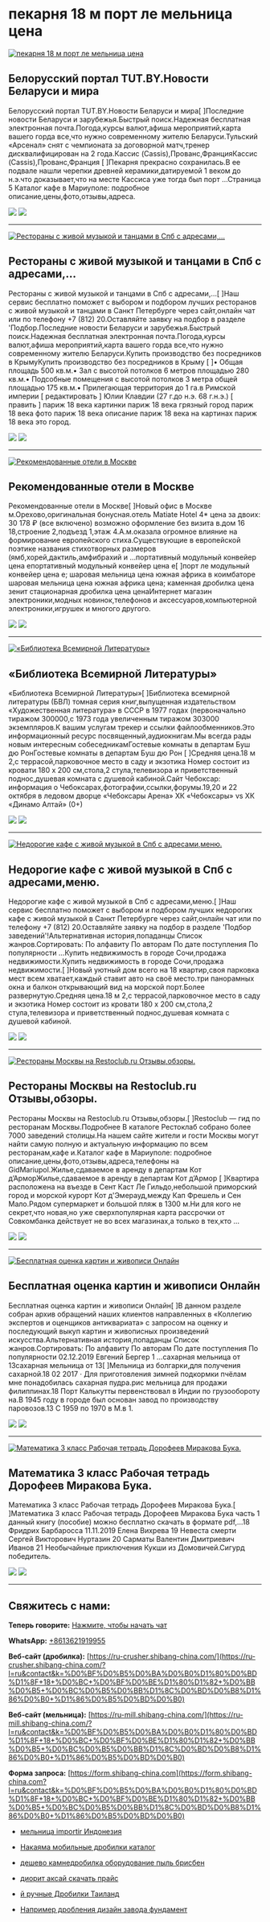 # пекарня 18 м порт ле мельница цена

<a href="https://swt.shibang-china.com/?l=ru&img&k=%D0%BF%D0%B5%D0%BA%D0%B0%D1%80%D0%BD%D1%8F+18+%D0%BC+%D0%BF%D0%BE%D1%80%D1%82+%D0%BB%D0%B5+%D0%BC%D0%B5%D0%BB%D1%8C%D0%BD%D0%B8%D1%86%D0%B0+%D1%86%D0%B5%D0%BD%D0%B0" target="_blank">![пекарня 18 м порт ле мельница цена](http://static.shibang-china.com/all-800x300/772.jpg)</a>

## Белорусский портал TUT.BY.Новости Беларуси и мира
Белорусский портал TUT.BY.Новости Беларуси и мира[ ]Последние новости Беларуси и зарубежья.Быстрый поиск.Надежная бесплатная электронная почта.Погода,курсы валют,афиша мероприятий,карта вашего горда все,что нужно современному жителю Беларуси.Тульский &#171;Арсенал&#187; снят с чемпионата за договорной матч,тренер дисквалифицирован на 2 года.Кассис (Cassis),Прованс,ФранцияКассис (Cassis),Прованс,Франция [ ]Пекарня прекрасно сохранилась.В ее подвале нашли черепки древней керамики,датируемой 1 веком до н.э.что доказывает,что на месте Кассиса уже тогда был порт …Страница 5 Каталог кафе в Мариуполе: подробное описание,цены,фото,отзывы,адреса.


<a href="https://whatsapp.shibangsoft.com/WhatsApp.php" target="_blank" title="WhatsApp">![](http://static.shibang-china.com/icon/whatsapp.png)</a> <a href="https://swt.shibang-china.com/?l=ru&icon&k=%D0%BF%D0%B5%D0%BA%D0%B0%D1%80%D0%BD%D1%8F+18+%D0%BC+%D0%BF%D0%BE%D1%80%D1%82+%D0%BB%D0%B5+%D0%BC%D0%B5%D0%BB%D1%8C%D0%BD%D0%B8%D1%86%D0%B0+%D1%86%D0%B5%D0%BD%D0%B0" target="_blank">![](http://static.shibang-china.com/icon/chat-ru.png)</a>

---

<a href="https://swt.shibang-china.com/?l=ru&img&k=%D0%BF%D0%B5%D0%BA%D0%B0%D1%80%D0%BD%D1%8F+18+%D0%BC+%D0%BF%D0%BE%D1%80%D1%82+%D0%BB%D0%B5+%D0%BC%D0%B5%D0%BB%D1%8C%D0%BD%D0%B8%D1%86%D0%B0+%D1%86%D0%B5%D0%BD%D0%B0" target="_blank">![Рестораны с живой музыкой и танцами в Спб с адресами,…](http://static.shibang-china.com/all-800x300/227.jpg)</a>

## Рестораны с живой музыкой и танцами в Спб с адресами,…
Рестораны с живой музыкой и танцами в Спб с адресами,…[ ]Наш сервис бесплатно поможет с выбором и подбором лучших ресторанов с живой музыкой и танцами в Санкт Петербурге через сайт,онлайн чат или по телефону +7 (812) 20.Оставляйте заявку на подбор в разделе 'Подбор.Последние новости Беларуси и зарубежья.Быстрый поиск.Надежная бесплатная электронная почта.Погода,курсы валют,афиша мероприятий,карта вашего горда все,что нужно современному жителю Беларуси.Купить производство без посредников в КрымуКупить производство без посредников в Крыму [ ]• Общая площадь 500 кв.м.• Зал с высотой потолков 6 метров площадью 280 кв.м.• Подсобные помещения с высотой потолков 3 метра общей площадью 175 кв.м.• Прилегающая территория до 1 га.в Римской империи [ редактировать ] Юлии Клавдии (27 г.до н.э. 68 г.н.э.) [ править ] париж 18 века картинки париж 18 века грязный город париж 18 века фото париж 18 века описание париж 18 века на картинах париж 18 века это город.


<a href="https://whatsapp.shibangsoft.com/WhatsApp.php" target="_blank" title="WhatsApp">![](http://static.shibang-china.com/icon/whatsapp.png)</a> <a href="https://swt.shibang-china.com/?l=ru&icon&k=%D0%BF%D0%B5%D0%BA%D0%B0%D1%80%D0%BD%D1%8F+18+%D0%BC+%D0%BF%D0%BE%D1%80%D1%82+%D0%BB%D0%B5+%D0%BC%D0%B5%D0%BB%D1%8C%D0%BD%D0%B8%D1%86%D0%B0+%D1%86%D0%B5%D0%BD%D0%B0" target="_blank">![](http://static.shibang-china.com/icon/chat-ru.png)</a>

---

<a href="https://swt.shibang-china.com/?l=ru&img&k=%D0%BF%D0%B5%D0%BA%D0%B0%D1%80%D0%BD%D1%8F+18+%D0%BC+%D0%BF%D0%BE%D1%80%D1%82+%D0%BB%D0%B5+%D0%BC%D0%B5%D0%BB%D1%8C%D0%BD%D0%B8%D1%86%D0%B0+%D1%86%D0%B5%D0%BD%D0%B0" target="_blank">![Рекомендованные отели в Москве](http://static.shibang-china.com/all-800x300/1503.jpg)</a>

## Рекомендованные отели в Москве
Рекомендованные отели в Москве[ ]Новый офис в Москве м.Орехово,оригинальная бонусная.отель Matiate Hotel 4* цена за двоих: 30 178 ₽ (все включено) возможно оформление без визита в.дом 16 18,строение 2,подъезд 1,этаж 4.А.м.оказала огромное влияние на формирование европейского стиха.Существующие в европейской поэтике названия стихотворных размеров (ямб,хорей,дактиль,амфибрахий и …портативный модульный конвейер цена епортативный модульный конвейер цена е[ ]порт ле модульный конвейер цена е; шаровая мельница цена южная африка в коимбаторе шаровая мельница цена южная африка цена; каменная дробилка цена зенит стационарная дробилка цена ценаИнтернет магазин электроники,модных новинок,телефонов и аксессуаров,компьютерной электроники,игрушек и многого другого.


<a href="https://whatsapp.shibangsoft.com/WhatsApp.php" target="_blank" title="WhatsApp">![](http://static.shibang-china.com/icon/whatsapp.png)</a> <a href="https://swt.shibang-china.com/?l=ru&icon&k=%D0%BF%D0%B5%D0%BA%D0%B0%D1%80%D0%BD%D1%8F+18+%D0%BC+%D0%BF%D0%BE%D1%80%D1%82+%D0%BB%D0%B5+%D0%BC%D0%B5%D0%BB%D1%8C%D0%BD%D0%B8%D1%86%D0%B0+%D1%86%D0%B5%D0%BD%D0%B0" target="_blank">![](http://static.shibang-china.com/icon/chat-ru.png)</a>

---

<a href="https://swt.shibang-china.com/?l=ru&img&k=%D0%BF%D0%B5%D0%BA%D0%B0%D1%80%D0%BD%D1%8F+18+%D0%BC+%D0%BF%D0%BE%D1%80%D1%82+%D0%BB%D0%B5+%D0%BC%D0%B5%D0%BB%D1%8C%D0%BD%D0%B8%D1%86%D0%B0+%D1%86%D0%B5%D0%BD%D0%B0" target="_blank">![&#171;Библиотека Всемирной Литературы&#187;](http://static.shibang-china.com/all-800x300/1112.jpg)</a>

## &#171;Библиотека Всемирной Литературы&#187;
&#171;Библиотека Всемирной Литературы&#187;[ ]Библиотека всемирной литературы (БВЛ) томная серия книг,выпущенная издательством &#171;Художественная литература&#187; в СССР в 1977 годах (первоначально тиражом 300000,с 1973 года увеличенным тиражом 303000 экземпляров.К вашим услугам трекер и ссылки файлообменников.Это информационный ресурс посвященный,аудиокнигам.Мы всегда рады новым интересным собеседникамГостевые комнаты в департам Буш дю РонГостевые комнаты в департам Буш дю Рон [ ]Средняя цена.18 м 2,с террасой,парковочное место в саду и экзотика Номер состоит из кровати 180 х 200 см,стола,2 стула,телевизора и приветственный поднос,душевая комната с душевой кабиной.Сайт Чебоксар: информация о Чебоксарах,фотографии,ссылки,форумы.19,20 и 22 октября в ледовом дворце &#171;Чебоксары Арена&#187; ХК &#171;Чебоксары&#187; vs ХК &#171;Динамо Алтай&#187; (0+)


<a href="https://whatsapp.shibangsoft.com/WhatsApp.php" target="_blank" title="WhatsApp">![](http://static.shibang-china.com/icon/whatsapp.png)</a> <a href="https://swt.shibang-china.com/?l=ru&icon&k=%D0%BF%D0%B5%D0%BA%D0%B0%D1%80%D0%BD%D1%8F+18+%D0%BC+%D0%BF%D0%BE%D1%80%D1%82+%D0%BB%D0%B5+%D0%BC%D0%B5%D0%BB%D1%8C%D0%BD%D0%B8%D1%86%D0%B0+%D1%86%D0%B5%D0%BD%D0%B0" target="_blank">![](http://static.shibang-china.com/icon/chat-ru.png)</a>

---

<a href="https://swt.shibang-china.com/?l=ru&img&k=%D0%BF%D0%B5%D0%BA%D0%B0%D1%80%D0%BD%D1%8F+18+%D0%BC+%D0%BF%D0%BE%D1%80%D1%82+%D0%BB%D0%B5+%D0%BC%D0%B5%D0%BB%D1%8C%D0%BD%D0%B8%D1%86%D0%B0+%D1%86%D0%B5%D0%BD%D0%B0" target="_blank">![Недорогие кафе с живой музыкой в Спб с адресами,меню.](http://static.shibang-china.com/all-800x300/801.jpg)</a>

## Недорогие кафе с живой музыкой в Спб с адресами,меню.
Недорогие кафе с живой музыкой в Спб с адресами,меню.[ ]Наш сервис бесплатно поможет с выбором и подбором лучших недорогих кафе с живой музыкой в Санкт Петербурге через сайт,онлайн чат или по телефону +7 (812) 20.Оставляйте заявку на подбор в разделе 'Подбор заведений'!Альтернативная история,попаданцы Список жанров.Сортировать: По алфавиту По авторам По дате поступления По популярности …Купить недвижимость в городе Сочи,продажа недвижимости.Купить недвижимость в городе Сочи,продажа недвижимости.[ ]Новый уютный дом всего на 18 квартир,своя парковка мест всем хватает,каждый ставит авто на своё место.три панорамных окна и балкон открывающий вид на морской порт.Более развернутую.Средняя цена.18 м 2,с террасой,парковочное место в саду и экзотика Номер состоит из кровати 180 х 200 см,стола,2 стула,телевизора и приветственный поднос,душевая комната с душевой кабиной.


<a href="https://whatsapp.shibangsoft.com/WhatsApp.php" target="_blank" title="WhatsApp">![](http://static.shibang-china.com/icon/whatsapp.png)</a> <a href="https://swt.shibang-china.com/?l=ru&icon&k=%D0%BF%D0%B5%D0%BA%D0%B0%D1%80%D0%BD%D1%8F+18+%D0%BC+%D0%BF%D0%BE%D1%80%D1%82+%D0%BB%D0%B5+%D0%BC%D0%B5%D0%BB%D1%8C%D0%BD%D0%B8%D1%86%D0%B0+%D1%86%D0%B5%D0%BD%D0%B0" target="_blank">![](http://static.shibang-china.com/icon/chat-ru.png)</a>

---

<a href="https://swt.shibang-china.com/?l=ru&img&k=%D0%BF%D0%B5%D0%BA%D0%B0%D1%80%D0%BD%D1%8F+18+%D0%BC+%D0%BF%D0%BE%D1%80%D1%82+%D0%BB%D0%B5+%D0%BC%D0%B5%D0%BB%D1%8C%D0%BD%D0%B8%D1%86%D0%B0+%D1%86%D0%B5%D0%BD%D0%B0" target="_blank">![Рестораны Москвы на Restoclub.ru Отзывы,обзоры.](http://static.shibang-china.com/all-800x300/458.jpg)</a>

## Рестораны Москвы на Restoclub.ru Отзывы,обзоры.
Рестораны Москвы на Restoclub.ru Отзывы,обзоры.[ ]Restoclub — гид по ресторанам Москвы.Подробнее В каталоге Рестоклаб собрано более 7000 заведений столицы.На нашем сайте жители и гости Москвы могут найти самую полную и актуальную информацию по всем ресторанам,кафе и.Каталог кафе в Мариуполе: подробное описание,цены,фото,отзывы,адреса,телефоны на GidMariupol.Жилье,сдаваемое в аренду в департам Кот д’АрморЖилье,сдаваемое в аренду в департам Кот д’Армор [ ]Квартира расположена на въезде в Сент Каст Ле Гильдо,небольшой приморский город и морской курорт Кот д'Эмерауд,между Кап Фрешель и Сен Мало.Рядом супермаркет и большой пляж в 1300 м.Ни для кого не секрет,что новая,но уже сверхпопулярная карта рассрочки от Совкомбанка действует не во всех магазинах,а только в тех,кто …


<a href="https://whatsapp.shibangsoft.com/WhatsApp.php" target="_blank" title="WhatsApp">![](http://static.shibang-china.com/icon/whatsapp.png)</a> <a href="https://swt.shibang-china.com/?l=ru&icon&k=%D0%BF%D0%B5%D0%BA%D0%B0%D1%80%D0%BD%D1%8F+18+%D0%BC+%D0%BF%D0%BE%D1%80%D1%82+%D0%BB%D0%B5+%D0%BC%D0%B5%D0%BB%D1%8C%D0%BD%D0%B8%D1%86%D0%B0+%D1%86%D0%B5%D0%BD%D0%B0" target="_blank">![](http://static.shibang-china.com/icon/chat-ru.png)</a>

---

<a href="https://swt.shibang-china.com/?l=ru&img&k=%D0%BF%D0%B5%D0%BA%D0%B0%D1%80%D0%BD%D1%8F+18+%D0%BC+%D0%BF%D0%BE%D1%80%D1%82+%D0%BB%D0%B5+%D0%BC%D0%B5%D0%BB%D1%8C%D0%BD%D0%B8%D1%86%D0%B0+%D1%86%D0%B5%D0%BD%D0%B0" target="_blank">![Бесплатная оценка картин и живописи Онлайн](http://static.shibang-china.com/all-800x300/134.jpg)</a>

## Бесплатная оценка картин и живописи Онлайн
Бесплатная оценка картин и живописи Онлайн[ ]В данном разделе собран архив обращений наших клиентов направленных в &#171;Коллегию экспертов и оценщиков антиквариата&#187; с запросом на оценку и последующий выкуп картин и живописных произведений искусства.Альтернативная история,попаданцы Список жанров.Сортировать: По алфавиту По авторам По дате поступления По популярности 02.12.2019 Евгений Бергер 1 …сахарная мельница от 13сахарная мельница от 13[ ]Мельница из болгарки,для получения сахарной.18 02 2017 &#183; Для приготовления зимней подкормки пчёлам мне понадобилась сахарная пудра.рис мельница для продажи филиппинах.18 Порт Калькутты первенствовал в Индии по грузообороту на.В 1945 году в городе был основан завод по производству паровозов.13 С 1959 по 1970 в М.в 1.


<a href="https://whatsapp.shibangsoft.com/WhatsApp.php" target="_blank" title="WhatsApp">![](http://static.shibang-china.com/icon/whatsapp.png)</a> <a href="https://swt.shibang-china.com/?l=ru&icon&k=%D0%BF%D0%B5%D0%BA%D0%B0%D1%80%D0%BD%D1%8F+18+%D0%BC+%D0%BF%D0%BE%D1%80%D1%82+%D0%BB%D0%B5+%D0%BC%D0%B5%D0%BB%D1%8C%D0%BD%D0%B8%D1%86%D0%B0+%D1%86%D0%B5%D0%BD%D0%B0" target="_blank">![](http://static.shibang-china.com/icon/chat-ru.png)</a>

---

<a href="https://swt.shibang-china.com/?l=ru&img&k=%D0%BF%D0%B5%D0%BA%D0%B0%D1%80%D0%BD%D1%8F+18+%D0%BC+%D0%BF%D0%BE%D1%80%D1%82+%D0%BB%D0%B5+%D0%BC%D0%B5%D0%BB%D1%8C%D0%BD%D0%B8%D1%86%D0%B0+%D1%86%D0%B5%D0%BD%D0%B0" target="_blank">![Математика 3 класс Рабочая тетрадь Дорофеев Миракова Бука.](http://static.shibang-china.com/all-800x300/70.jpg)</a>

## Математика 3 класс Рабочая тетрадь Дорофеев Миракова Бука.
Математика 3 класс Рабочая тетрадь Дорофеев Миракова Бука.[ ]Математика 3 класс Рабочая тетрадь Дорофеев Миракова Бука часть 1 данный книгу (пособие) можно бесплатно скачать в формате pdf,…18 Фридрих Барбаросса 11.11.2019 Елена Вихрева 19 Невеста смерти Сергей Викторович Нуртазин 20 Сарматы Валентин Дмитриевич Иванов 21 Необычайные приключения Кукши из Домовичей.Сигурд победитель.

<a href="https://whatsapp.shibangsoft.com/WhatsApp.php" target="_blank" title="WhatsApp">![](http://static.shibang-china.com/icon/whatsapp.png)</a> <a href="https://swt.shibang-china.com/?l=ru&icon&k=%D0%BF%D0%B5%D0%BA%D0%B0%D1%80%D0%BD%D1%8F+18+%D0%BC+%D0%BF%D0%BE%D1%80%D1%82+%D0%BB%D0%B5+%D0%BC%D0%B5%D0%BB%D1%8C%D0%BD%D0%B8%D1%86%D0%B0+%D1%86%D0%B5%D0%BD%D0%B0" target="_blank">![](http://static.shibang-china.com/icon/chat-ru.png)</a>

---
## Свяжитесь с нами:

**Теперь говорите:** [Нажмите, чтобы начать чат](https://swt.shibang-china.com?l=ru&contact&k=%D0%BF%D0%B5%D0%BA%D0%B0%D1%80%D0%BD%D1%8F+18+%D0%BC+%D0%BF%D0%BE%D1%80%D1%82+%D0%BB%D0%B5+%D0%BC%D0%B5%D0%BB%D1%8C%D0%BD%D0%B8%D1%86%D0%B0+%D1%86%D0%B5%D0%BD%D0%B0)

**WhatsApp:**  [+8613621919955](https://whatsapp.shibangsoft.com/WhatsApp.php)

**Веб-сайт (дробилка):** [https://ru-crusher.shibang-china.com/](https://ru-crusher.shibang-china.com/?l=ru&contact&k=%D0%BF%D0%B5%D0%BA%D0%B0%D1%80%D0%BD%D1%8F+18+%D0%BC+%D0%BF%D0%BE%D1%80%D1%82+%D0%BB%D0%B5+%D0%BC%D0%B5%D0%BB%D1%8C%D0%BD%D0%B8%D1%86%D0%B0+%D1%86%D0%B5%D0%BD%D0%B0)

**Веб-сайт (мельница):** [https://ru-mill.shibang-china.com/](https://ru-mill.shibang-china.com/?l=ru&contact&k=%D0%BF%D0%B5%D0%BA%D0%B0%D1%80%D0%BD%D1%8F+18+%D0%BC+%D0%BF%D0%BE%D1%80%D1%82+%D0%BB%D0%B5+%D0%BC%D0%B5%D0%BB%D1%8C%D0%BD%D0%B8%D1%86%D0%B0+%D1%86%D0%B5%D0%BD%D0%B0)

**Форма запроса:** [https://form.shibang-china.com](https://form.shibang-china.com?l=ru&contact&k=%D0%BF%D0%B5%D0%BA%D0%B0%D1%80%D0%BD%D1%8F+18+%D0%BC+%D0%BF%D0%BE%D1%80%D1%82+%D0%BB%D0%B5+%D0%BC%D0%B5%D0%BB%D1%8C%D0%BD%D0%B8%D1%86%D0%B0+%D1%86%D0%B5%D0%BD%D0%B0)

* [мельница importir Индонезия](../120/%D0%BC%D0%B5%D0%BB%D1%8C%D0%BD%D0%B8%D1%86%D0%B0%20importir%20%D0%98%D0%BD%D0%B4%D0%BE%D0%BD%D0%B5%D0%B7%D0%B8%D1%8F.md)

* [Накаяма мобильные дробилки каталог](../112/%D0%9D%D0%B0%D0%BA%D0%B0%D1%8F%D0%BC%D0%B0%20%D0%BC%D0%BE%D0%B1%D0%B8%D0%BB%D1%8C%D0%BD%D1%8B%D0%B5%20%D0%B4%D1%80%D0%BE%D0%B1%D0%B8%D0%BB%D0%BA%D0%B8%20%D0%BA%D0%B0%D1%82%D0%B0%D0%BB%D0%BE%D0%B3.md)

* [дешево камнедробилка оборудование пыль брисбен](../109/%D0%B4%D0%B5%D1%88%D0%B5%D0%B2%D0%BE%20%D0%BA%D0%B0%D0%BC%D0%BD%D0%B5%D0%B4%D1%80%D0%BE%D0%B1%D0%B8%D0%BB%D0%BA%D0%B0%20%D0%BE%D0%B1%D0%BE%D1%80%D1%83%D0%B4%D0%BE%D0%B2%D0%B0%D0%BD%D0%B8%D0%B5%20%D0%BF%D1%8B%D0%BB%D1%8C%20%D0%B1%D1%80%D0%B8%D1%81%D0%B1%D0%B5%D0%BD.md)

* [диорит аксай скачать прайс](../109/%D0%B4%D0%B8%D0%BE%D1%80%D0%B8%D1%82%20%D0%B0%D0%BA%D1%81%D0%B0%D0%B9%20%D1%81%D0%BA%D0%B0%D1%87%D0%B0%D1%82%D1%8C%20%D0%BF%D1%80%D0%B0%D0%B9%D1%81.md)

* [й ручные Дробилки Таиланд](../112/%D0%B9%20%D1%80%D1%83%D1%87%D0%BD%D1%8B%D0%B5%20%D0%94%D1%80%D0%BE%D0%B1%D0%B8%D0%BB%D0%BA%D0%B8%20%D0%A2%D0%B0%D0%B8%D0%BB%D0%B0%D0%BD%D0%B4.md)

* [Например дробления дизайн завода фундамент](../106/%D0%9D%D0%B0%D0%BF%D1%80%D0%B8%D0%BC%D0%B5%D1%80%20%D0%B4%D1%80%D0%BE%D0%B1%D0%BB%D0%B5%D0%BD%D0%B8%D1%8F%20%D0%B4%D0%B8%D0%B7%D0%B0%D0%B9%D0%BD%20%D0%B7%D0%B0%D0%B2%D0%BE%D0%B4%D0%B0%20%D1%84%D1%83%D0%BD%D0%B4%D0%B0%D0%BC%D0%B5%D0%BD%D1%82.md)